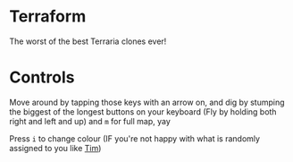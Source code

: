 Terraform
=========

The worst of the best Terraria clones ever! 


Controls
======

Move around by tapping those keys with an arrow on, and dig by stumping the biggest of the longest buttons on your keyboard (Fly by holding both right and left and up) and `m` for full map, yay

Press `i` to change colour (IF you're not happy with what is randomly assigned to you like [Tim](https://github.com/TimPietrusky))